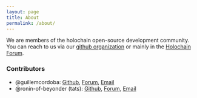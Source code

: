 ```yaml
---
layout: page
title: About
permalink: /about/
---
```


We are members of the holochain open-source development community. You can reach to us via our [github organization](https://github.com/holochain-open-dev) or mainly in the [Holochain Forum](https://forum.holochain.org).

### Contributors

- @guillemcordoba: [Github](https://github.com/guillemcordoba), [Forum](https://forum.holochain.org/u/guillemcordoba/), [Email](mailto:guillem.cordoba@gmail.com)
- @ronin-of-beyonder (tats): [Github](https://github.com/ronin-of-beyonder), [Forum](https://forum.holochain.org/u/tats_sato/activity), [Email](mailto:tatsuya.g.sato@yumeville.com)
